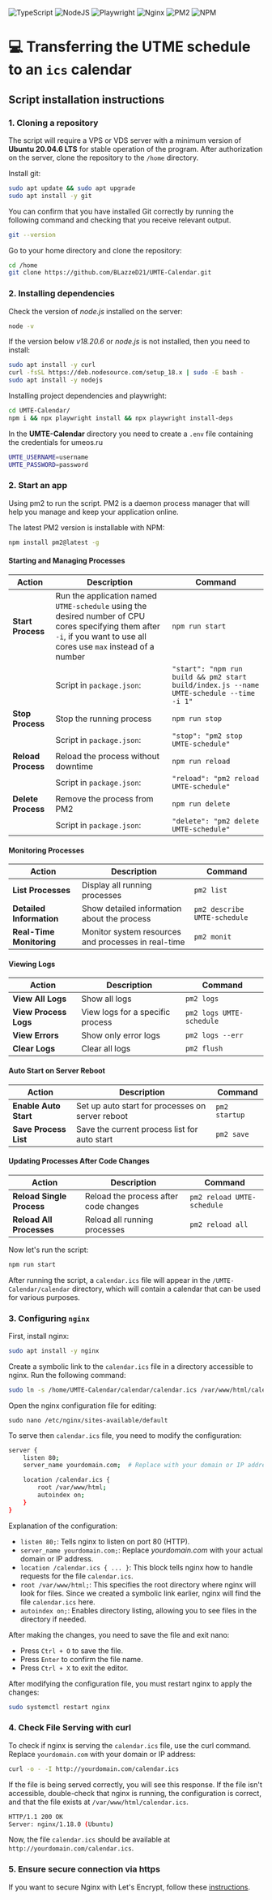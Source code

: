 ![TypeScript](https://img.shields.io/badge/typescript-%23007ACC.svg?style=for-the-badge&logo=typescript&logoColor=white) ![NodeJS](https://img.shields.io/badge/node.js-6DA55F?style=for-the-badge&logo=node.js&logoColor=white) ![Playwright](https://img.shields.io/badge/-playwright-%232EAD33?style=for-the-badge&logo=playwright&logoColor=white) ![Nginx](https://img.shields.io/badge/nginx-%23009639.svg?style=for-the-badge&logo=nginx&logoColor=white) ![PM2](https://img.shields.io/badge/PM2-24036f?style=for-the-badge&logo=pm2) ![NPM](https://img.shields.io/badge/NPM-%23CB3837.svg?style=for-the-badge&logo=npm&logoColor=white)

# 💻 Transferring the UTME schedule to an `ics` calendar

## Script installation instructions

### 1. Cloning a repository

The script will require a VPS or VDS server with a minimum version of **Ubuntu 20.04.6 LTS** for stable operation of the program.
After authorization on the server, clone the repository to the `/home` directory.

Install git:

```bash
sudo apt update && sudo apt upgrade
sudo apt install -y git
```

You can confirm that you have installed Git correctly by running the following command and checking that you receive relevant output.

```bash
git --version
```

Go to your home directory and clone the repository:

```bash
cd /home
git clone https://github.com/BLazzeD21/UMTE-Calendar.git
```

### 2. Installing dependencies

Check the version of _node.js_ installed on the server:

```bash
node -v
```

If the version below _v18.20.6_ or _node.js_ is not installed, then you need to install:

```bash
sudo apt install -y curl
curl -fsSL https://deb.nodesource.com/setup_18.x | sudo -E bash -
sudo apt install -y nodejs
```

Installing project dependencies and playwright:

```bash
cd UMTE-Calendar/
npm i && npx playwright install && npx playwright install-deps
```

In the **UMTE-Calendar** directory you need to create a `.env` file containing the credentials for umeos.ru

```bash
UMTE_USERNAME=username
UMTE_PASSWORD=password
```

### 2. Start an app

Using pm2 to run the script. PM2 is a daemon process manager that will help you manage and keep your application online.

The latest PM2 version is installable with NPM:

```bash
npm install pm2@latest -g
```

#### Starting and Managing Processes

| **Action**         | **Description**                                                                                                                                                        | **Command**                                                                             |
| ------------------ | ---------------------------------------------------------------------------------------------------------------------------------------------------------------------- | --------------------------------------------------------------------------------------- |
| **Start Process**  | Run the application named `UTME-schedule` using the desired number of CPU cores specifying them after `-i`, if you want to use all cores use `max` instead of a number | `npm run start`                                                                         |
|                    | Script in `package.json`:                                                                                                                                              | `"start": "npm run build && pm2 start build/index.js --name UMTE-schedule --time -i 1"` |
| **Stop Process**   | Stop the running process                                                                                                                                               | `npm run stop`                                                                          |
|                    | Script in `package.json`:                                                                                                                                              | `"stop": "pm2 stop UMTE-schedule"`                                                      |
| **Reload Process** | Reload the process without downtime                                                                                                                                    | `npm run reload`                                                                        |
|                    | Script in `package.json`:                                                                                                                                              | `"reload": "pm2 reload UMTE-schedule"`                                                  |
| **Delete Process** | Remove the process from PM2                                                                                                                                            | `npm run delete`                                                                        |
|                    | Script in `package.json`:                                                                                                                                              | `"delete": "pm2 delete UMTE-schedule"`                                                  |

#### Monitoring Processes

| **Action**               | **Description**                                     | **Command**                  |
| ------------------------ | --------------------------------------------------- | ---------------------------- |
| **List Processes**       | Display all running processes                       | `pm2 list`                   |
| **Detailed Information** | Show detailed information about the process         | `pm2 describe UMTE-schedule` |
| **Real-Time Monitoring** | Monitor system resources and processes in real-time | `pm2 monit`                  |

#### Viewing Logs

| **Action**            | **Description**                  | **Command**              |
| --------------------- | -------------------------------- | ------------------------ |
| **View All Logs**     | Show all logs                    | `pm2 logs`               |
| **View Process Logs** | View logs for a specific process | `pm2 logs UMTE-schedule` |
| **View Errors**       | Show only error logs             | `pm2 logs --err`         |
| **Clear Logs**        | Clear all logs                   | `pm2 flush`              |

#### Auto Start on Server Reboot

| **Action**            | **Description**                                  | **Command**   |
| --------------------- | ------------------------------------------------ | ------------- |
| **Enable Auto Start** | Set up auto start for processes on server reboot | `pm2 startup` |
| **Save Process List** | Save the current process list for auto start     | `pm2 save`    |

#### Updating Processes After Code Changes

| **Action**                | **Description**                       | **Command**                |
| ------------------------- | ------------------------------------- | -------------------------- |
| **Reload Single Process** | Reload the process after code changes | `pm2 reload UMTE-schedule` |
| **Reload All Processes**  | Reload all running processes          | `pm2 reload all`           |

Now let's run the script:

```bash
npm run start
```

After running the script, a `calendar.ics` file will appear in the `/UMTE-Calendar/calendar` directory, which will contain a calendar that can be used for various purposes.

### 3. Configuring `nginx`

First, install nginx:

```bash
sudo apt install -y nginx
```

Create a symbolic link to the `calendar.ics` file in a directory accessible to nginx. Run the following command:

```bash
sudo ln -s /home/UMTE-Calendar/calendar/calendar.ics /var/www/html/calendar.ics
```

Open the nginx configuration file for editing:

`sudo nano /etc/nginx/sites-available/default`

To serve then `calendar.ics` file, you need to modify the configuration:

```bash
server {
    listen 80;
    server_name yourdomain.com;  # Replace with your domain or IP address

    location /calendar.ics {
        root /var/www/html;
        autoindex on;
    }
}
```

Explanation of the configuration:

- `listen 80;`: Tells nginx to listen on port 80 (HTTP).
- `server_name yourdomain.com;`: Replace _yourdomain.com_ with your actual domain or IP address.
- `location /calendar.ics { ... }`: This block tells nginx how to handle requests for the file `calendar.ics`.
- `root /var/www/html;`: This specifies the root directory where nginx will look for files. Since we created a symbolic link earlier, nginx will find the file `calendar.ics` here.
- `autoindex on;`: Enables directory listing, allowing you to see files in the directory if needed.

After making the changes, you need to save the file and exit nano:

- Press `Ctrl + O` to save the file.
- Press `Enter` to confirm the file name.
- Press `Ctrl + X` to exit the editor.

After modifying the configuration file, you must restart nginx to apply the changes:

```bash
sudo systemctl restart nginx
```

### 4. Check File Serving with curl

To check if nginx is serving the `calendar.ics` file, use the curl command. Replace `yourdomain.com` with your domain or IP address:

```bash
curl -o - -I http://yourdomain.com/calendar.ics
```

If the file is being served correctly, you will see this response. If the file isn't accessible, double-check that nginx is running, the configuration is correct, and that the file exists at `/var/www/html/calendar.ics`.

```bash
HTTP/1.1 200 OK
Server: nginx/1.18.0 (Ubuntu)
```

Now, the file `calendar.ics` should be available at `http://yourdomain.com/calendar.ics`.

### 5. Ensure secure connection via **https**

If you want to secure Nginx with Let's Encrypt, follow these [instructions](/Let's-Encrypt.md).
